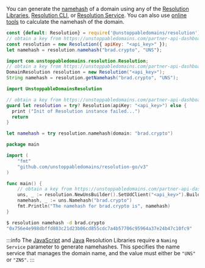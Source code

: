 You can generate the [namehash](/getting-started/glossary.md#namehash) of a domain using any of the [Resolution Libraries](/developer-toolkit/resolution-integration-methods/resolution-libraries/libraries-overview.md), [Resolution CLI](/developer-toolkit/resolution-integration-methods/resolution-cli.md), or [Resolution Service](/developer-toolkit/resolution-integration-methods/resolution-service/endpoints/get-records-for-a-domain.md). You can also use [online tools](https://swolfeyes.github.io/ethereum-namehash-calculator/) to calculate the namehash of the domain.

```javascript JavaScript
const {default: Resolution} = require('@unstoppabledomains/resolution');
// obtain a key from https://unstoppabledomains.com/partner-api-dashboard if you are a partner
const resolution = new Resolution({ apiKey: "<api_key>" });
let namehash = resolution.namehash("brad.crypto", "UNS");
```

```java Java
import com.unstoppabledomains.resolution.Resolution;
// obtain a key from https://unstoppabledomains.com/partner-api-dashboard if you are a partner. See https://github.com/unstoppabledomains/resolution-java for more initialization options
DomainResolution resolution = new Resolution("<api_key>");
String namehash = resolution.getNamehash("brad.crypto", "UNS");
```

```swift Swift
import UnstoppableDomainsResolution

// obtain a key from https://unstoppabledomains.com/partner-api-dashboard if you are a partner. See https://github.com/unstoppabledomains/resolution-swift for more initialization options
guard let resolution = try? Resolution(apiKey: "<api_key>") else {
  print ("Init of Resolution instance failed...")
  return
}

let namehash = try resolution.namehash(domain: "brad.crypto")
```

```go Golang
package main

import (
    "fmt"
    "github.com/unstoppabledomains/resolution-go/v3"
)

func main() {
    // obtain a key from https://unstoppabledomains.com/partner-api-dashboard if you are a partner. See https://github.com/unstoppabledomains/resolution-go for more initialization options
    uns, _ := resolution.NewUnsBuilder().SetUdClient("<api_key>").Build()
    namehash, _ := uns.Namehash("brad.crypto")
    fmt.Println("The namehash for brad.crypto is", namehash)
}
```

```bash Resolution CLI
$ resolution namehash -d brad.crypto
"0x756e4e998dbffd803c21d23b06cd855cdc7a4b57706c95964a37e24b47c10fc9"
```

:::info
The [JavaScript](/developer-toolkit/resolution-integration-methods/resolution-libraries/resolution.md) and [Java](/developer-toolkit/resolution-integration-methods/resolution-libraries/resolution-java.md) Resolution Libraries require a `Naming Service` parameter to generate namehashes. This specifies the name service that manages the domain name, and the value must either be `"UNS"` or `"ZNS"`.
:::
